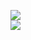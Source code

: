 [![](https://img.shields.io/badge/Made%20With-Github%20Spray-lightgrey.svg?style=for-the-badge&logo=github)](https://github.com/Annihil/github-spray#4523)  
[![](https://i.imgur.com/2DrTn0Z.gif)](https://github.com/Annihil/github-spray)